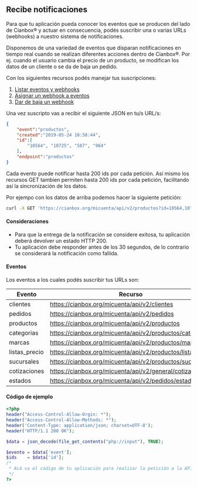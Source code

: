 ## Recibe notificaciones

Para que tu aplicación pueda conocer los eventos que se producen del lado de Cianbox&reg; y actuar en consecuencia,
podés suscribir una o varias URLs (webhooks) a nuestro sistema de notificaciones.

Disponemos de una variedad de eventos que disparan notificaciones en tiempo real cuando se realizan diferentes acciones
dentro de Cianbox&reg;. Por ej. cuando el usuario cambia el precio de un producto, se modifican los datos de un cliente
o se da de baja un pedido.

Con los siguientes recursos podés manejar tus suscripciones:

1. [Listar eventos y webhooks](https://github.com/cianbox/api-docs/blob/master/get_webhook_lista.md)
2. [Asignar un webhook a eventos](https://github.com/cianbox/api-docs/blob/master/post_webhook_alta.md)
3. [Dar de baja un webhook](https://github.com/cianbox/api-docs/blob/master/delete_webhook_eliminar.md)

Una vez suscripto vas a recibir el siguiente JSON en tu/s URL/s:

```json
{
    "event":"productos",
    "created":"2019-05-24 10:58:44",
    "id":[
        "10564", "10725", "587", "964"
    ],
    "endpoint":"productos"
}
```

Cada evento puede notificar hasta 200 ids por cada petición. Así mismo los recursos GET tambien permiten hasta 200 ids
por cada petición, facilitando así la sincronización de los datos.

Por ejempo con los datos de arriba podemos hacer la siguiente petición:

```bash
curl -X GET 'https://cianbox.org/micuenta/api/v2/productos?id=10564,10725,587,964&access_token=CBX_AT-TcIHdWOvdpIMx...'
```

#### Consideraciones

+ Para que la entrega de la notificación se considere exitosa, tu aplicación deberá devolver un estado HTTP 200.
+ Tu aplicación debe responder antes de los 30 segundos, de lo contrario se considerará la notificación como fallida.

#### Eventos

Los eventos a los cuales podés suscribir tus URLs son:

|Evento          |Recurso                                                  |
|----------------|---------------------------------------------------------|
|clientes        |https://cianbox.org/micuenta/api/v2/clientes             |
|pedidos         |https://cianbox.org/micuenta/api/v2/pedidos              |
|productos       |https://cianbox.org/micuenta/api/v2/productos            |
|categorias      |https://cianbox.org/micuenta/api/v2/productos/categorias |
|marcas          |https://cianbox.org/micuenta/api/v2/productos/marcas     |
|listas_precio   |https://cianbox.org/micuenta/api/v2/productos/listas     |
|sucursales      |https://cianbox.org/micuenta/api/v2/productos/sucursales |
|cotizaciones    |https://cianbox.org/micuenta/api/v2/general/cotizaciones |
|estados         |https://cianbox.org/micuenta/api/v2/pedidos/estados      |

#### Código de ejemplo

```php
<?php
header("Access-Control-Allow-Orgin: *");
header("Access-Control-Allow-Methods: *");
header('Content-Type: application/json; charset=UTF-8');
header("HTTP/1.1 200 OK");

$data = json_decode(file_get_contents("php://input"), TRUE);

$evento = $data['event'];
$ids    = $data['id'];
/*
 * Acá va el código de tu aplicación para realizar la petición a la API
 */
?>
```